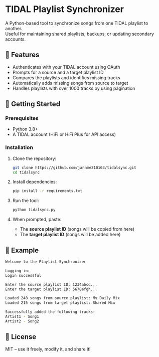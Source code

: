 # TIDAL Playlist Synchronizer

A Python-based tool to synchronize songs from one TIDAL playlist to another.  
Useful for maintaining shared playlists, backups, or updating secondary accounts.

## 🔧 Features

- Authenticates with your TIDAL account using OAuth
- Prompts for a source and a target playlist ID
- Compares the playlists and identifies missing tracks
- Automatically adds missing songs from source to target
- Handles playlists with over 1000 tracks by using pagination

## 🚀 Getting Started

### Prerequisites

- Python 3.8+
- A TIDAL account (HiFi or HiFi Plus for API access)

### Installation

1. Clone the repository:
    ```bash
    git clone https://github.com/jannme310103/tidalsync.git
    cd tidalsync
    ```

2. Install dependencies:
    ```bash
    pip install -r requirements.txt
    ```

3. Run the tool:
    ```bash
    python tidalsync.py
    ```

4. When prompted, paste:
    - The **source playlist ID** (songs will be copied from here)
    - The **target playlist ID** (songs will be added here)

## 🧪 Example

```bash
Welcome to the Playlist Synchronizer

Logging in:
Login successful

Enter the source playlist ID: 1234abcd...
Enter the target playlist ID: 5678efgh...

Loaded 248 songs from source playlist: My Daily Mix
Loaded 215 songs from target playlist: Shared Mix

Successfully added the following tracks:
Artist1 - Song1
Artist2 - Song2
```

## 📝 License

MIT – use it freely, modify it, and share it!
